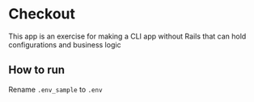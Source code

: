 # Checkout

This app is an exercise for making a CLI app without Rails that can hold configurations and business logic

## How to run

Rename `.env_sample` to `.env`
